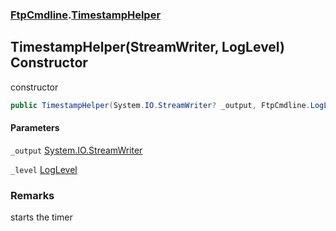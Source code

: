### [FtpCmdline](FtpCmdline.md 'FtpCmdline').[TimestampHelper](TimestampHelper.md 'FtpCmdline.TimestampHelper')

## TimestampHelper(StreamWriter, LogLevel) Constructor

constructor

```csharp
public TimestampHelper(System.IO.StreamWriter? _output, FtpCmdline.LogLevel _level);
```
#### Parameters

<a name='FtpCmdline.TimestampHelper.TimestampHelper(System.IO.StreamWriter,FtpCmdline.LogLevel)._output'></a>

`_output` [System.IO.StreamWriter](https://docs.microsoft.com/en-us/dotnet/api/System.IO.StreamWriter 'System.IO.StreamWriter')

<a name='FtpCmdline.TimestampHelper.TimestampHelper(System.IO.StreamWriter,FtpCmdline.LogLevel)._level'></a>

`_level` [LogLevel](LogLevel.md 'FtpCmdline.LogLevel')

### Remarks
starts the timer
